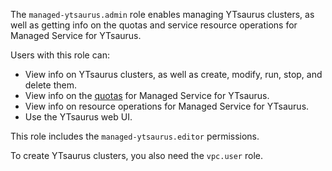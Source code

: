 The `managed-ytsaurus.admin` role enables managing YTsaurus clusters, as well as getting info on the quotas and service resource operations for Managed Service for YTsaurus.

Users with this role can:
* View info on YTsaurus clusters, as well as create, modify, run, stop, and delete them.
* View info on the [quotas](../../managed-ytsaurus/concepts/limits.md#quotas) for Managed Service for YTsaurus.
* View info on resource operations for Managed Service for YTsaurus.
* Use the YTsaurus web UI.

This role includes the `managed-ytsaurus.editor` permissions.

To create YTsaurus clusters, you also need the `vpc.user` role.
